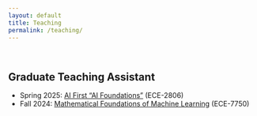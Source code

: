 ```yaml
---
layout: default
title: Teaching
permalink: /teaching/
---
```


<h1 id="teaching"></h1>

<h2 style="margin: 60px 0px -15px;">Graduate Teaching Assistant</h2>
<br>

<div class="justify-text-70">
  <ul>
    <li>
      Spring 2025: <a href="https://bpb-us-e1.wpmucdn.com/sites.gatech.edu/dist/8/675/files/2024/12/Spring2025-ECE2806-AI-First-AI-Foundations-syllabus.pdf">AI First “AI Foundations”</a> (ECE-2806)
    </li>
    <li>
      Fall 2024: <a href="https://sites.gatech.edu/mfml-fall-2023/">Mathematical Foundations of Machine Learning</a> 
      (ECE-7750)
    </li>
  </ul>
</div>

